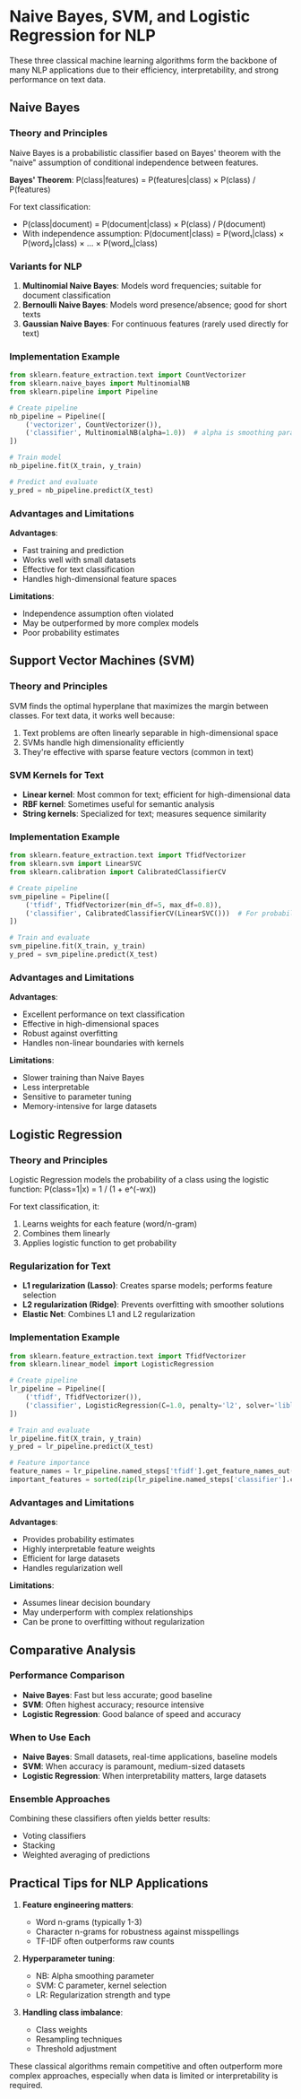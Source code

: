 # Naive Bayes, SVM, and Logistic Regression for NLP

These three classical machine learning algorithms form the backbone of many NLP applications due to their efficiency, interpretability, and strong performance on text data.

## Naive Bayes

### Theory and Principles
Naive Bayes is a probabilistic classifier based on Bayes' theorem with the "naive" assumption of conditional independence between features.

**Bayes' Theorem**:
P(class|features) = P(features|class) × P(class) / P(features)

For text classification:
- P(class|document) = P(document|class) × P(class) / P(document)
- With independence assumption: P(document|class) = P(word₁|class) × P(word₂|class) × ... × P(wordₙ|class)

### Variants for NLP
1. **Multinomial Naive Bayes**: Models word frequencies; suitable for document classification
2. **Bernoulli Naive Bayes**: Models word presence/absence; good for short texts
3. **Gaussian Naive Bayes**: For continuous features (rarely used directly for text)

### Implementation Example
```python
from sklearn.feature_extraction.text import CountVectorizer
from sklearn.naive_bayes import MultinomialNB
from sklearn.pipeline import Pipeline

# Create pipeline
nb_pipeline = Pipeline([
    ('vectorizer', CountVectorizer()),
    ('classifier', MultinomialNB(alpha=1.0))  # alpha is smoothing parameter
])

# Train model
nb_pipeline.fit(X_train, y_train)

# Predict and evaluate
y_pred = nb_pipeline.predict(X_test)
```

### Advantages and Limitations
**Advantages**:
- Fast training and prediction
- Works well with small datasets
- Effective for text classification
- Handles high-dimensional feature spaces

**Limitations**:
- Independence assumption often violated
- May be outperformed by more complex models
- Poor probability estimates

## Support Vector Machines (SVM)

### Theory and Principles
SVM finds the optimal hyperplane that maximizes the margin between classes. For text data, it works well because:
1. Text problems are often linearly separable in high-dimensional space
2. SVMs handle high dimensionality efficiently
3. They're effective with sparse feature vectors (common in text)

### SVM Kernels for Text
- **Linear kernel**: Most common for text; efficient for high-dimensional data
- **RBF kernel**: Sometimes useful for semantic analysis
- **String kernels**: Specialized for text; measures sequence similarity

### Implementation Example
```python
from sklearn.feature_extraction.text import TfidfVectorizer
from sklearn.svm import LinearSVC
from sklearn.calibration import CalibratedClassifierCV

# Create pipeline
svm_pipeline = Pipeline([
    ('tfidf', TfidfVectorizer(min_df=5, max_df=0.8)),
    ('classifier', CalibratedClassifierCV(LinearSVC()))  # For probability estimates
])

# Train and evaluate
svm_pipeline.fit(X_train, y_train)
y_pred = svm_pipeline.predict(X_test)
```

### Advantages and Limitations
**Advantages**:
- Excellent performance on text classification
- Effective in high-dimensional spaces
- Robust against overfitting
- Handles non-linear boundaries with kernels

**Limitations**:
- Slower training than Naive Bayes
- Less interpretable
- Sensitive to parameter tuning
- Memory-intensive for large datasets

## Logistic Regression

### Theory and Principles
Logistic Regression models the probability of a class using the logistic function:
P(class=1|x) = 1 / (1 + e^(-wx))

For text classification, it:
1. Learns weights for each feature (word/n-gram)
2. Combines them linearly
3. Applies logistic function to get probability

### Regularization for Text
- **L1 regularization (Lasso)**: Creates sparse models; performs feature selection
- **L2 regularization (Ridge)**: Prevents overfitting with smoother solutions
- **Elastic Net**: Combines L1 and L2 regularization

### Implementation Example
```python
from sklearn.feature_extraction.text import TfidfVectorizer
from sklearn.linear_model import LogisticRegression

# Create pipeline
lr_pipeline = Pipeline([
    ('tfidf', TfidfVectorizer()),
    ('classifier', LogisticRegression(C=1.0, penalty='l2', solver='liblinear'))
])

# Train and evaluate
lr_pipeline.fit(X_train, y_train)
y_pred = lr_pipeline.predict(X_test)

# Feature importance
feature_names = lr_pipeline.named_steps['tfidf'].get_feature_names_out()
important_features = sorted(zip(lr_pipeline.named_steps['classifier'].coef_[0], feature_names))
```

### Advantages and Limitations
**Advantages**:
- Provides probability estimates
- Highly interpretable feature weights
- Efficient for large datasets
- Handles regularization well

**Limitations**:
- Assumes linear decision boundary
- May underperform with complex relationships
- Can be prone to overfitting without regularization

## Comparative Analysis

### Performance Comparison
- **Naive Bayes**: Fast but less accurate; good baseline
- **SVM**: Often highest accuracy; resource intensive
- **Logistic Regression**: Good balance of speed and accuracy

### When to Use Each
- **Naive Bayes**: Small datasets, real-time applications, baseline models
- **SVM**: When accuracy is paramount, medium-sized datasets
- **Logistic Regression**: When interpretability matters, large datasets

### Ensemble Approaches
Combining these classifiers often yields better results:
- Voting classifiers
- Stacking
- Weighted averaging of predictions

## Practical Tips for NLP Applications

1. **Feature engineering matters**:
   - Word n-grams (typically 1-3)
   - Character n-grams for robustness against misspellings
   - TF-IDF often outperforms raw counts

2. **Hyperparameter tuning**:
   - NB: Alpha smoothing parameter
   - SVM: C parameter, kernel selection
   - LR: Regularization strength and type

3. **Handling class imbalance**:
   - Class weights
   - Resampling techniques
   - Threshold adjustment

These classical algorithms remain competitive and often outperform more complex approaches, especially when data is limited or interpretability is required.
